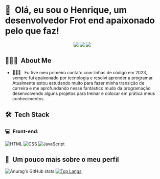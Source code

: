 <h1>👋 &nbsp;Olá, eu sou o Henrique, um desenvolvedor Frot end apaixonado pelo que faz!</h1>
<p align="center">
<a href="https://www.instagram.com/rick_sant/"><img src="https://img.shields.io/badge/-@rick_sant_-E4405F?style=flat-square&logo=Instagram&logoColor=white"/></a>
<a href="https://www.linkedin.com/in/henrique-sant/"><img src="https://img.shields.io/badge/-Henrique%20Santana-0077B5?style=flat-square&logo=Linkedin&logoColor=white"/></a>
<a href="mailto:rickeletrotec@gmail.com"><img src="https://img.shields.io/badge/-rickeletrotec@gmail.com-D14836?style=flat-square&logo=Gmail&logoColor=white"/></a>

</p>

<h2> 👨🏻‍💻 &nbsp;About Me </h2>

- 👨🏻‍💻 &nbsp; Eu tive meu primeiro contato com linhas de código em 2023, sempre fui apaixonado por tecnologia e resolvi aprender a programar. Atualmente estou estudando muito para fazer minha transição de carreira e me aprofundando nesse fantástico mudo da programação desenvolvendo alguns projetos para treinar e colocar em prática meus conhecimentos.

<h2> 🛠 &nbsp;Tech Stack</h2>
<h3>💻 &nbsp;Front-end:</h3>

![HTML](https://img.shields.io/badge/-HTML-333333?style=flat&logo=HTML5)
![CSS](https://img.shields.io/badge/-CSS-333333?style=flat&logo=CSS3&logoColor=1572B6)
![JavaScript](https://img.shields.io/badge/-JavaScript-333333?style=flat&logo=javascript)


<h2>🚀 &nbsp;Um pouco mais sobre o meu perfil</h2>

![Anurag's GitHub stats](https://github-readme-stats.vercel.app/api?username=Henrique38&show_icons=true&theme=merko)
[![Top Langs](https://github-readme-stats.vercel.app/api/top-langs/?username=Henrique38)](https://github.com/anuraghazra/github-readme-stats)
